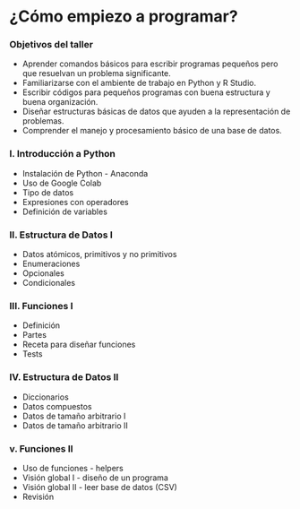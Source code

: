 # ¿Cómo empiezo a programar?

### Objetivos del taller

- Aprender comandos básicos para escribir programas pequeños pero que resuelvan un problema significante.
- Familiarizarse con el ambiente de trabajo en Python y R Studio. 
- Escribir códigos para pequeños programas con buena estructura y  buena organización.
- Diseñar estructuras básicas de datos que ayuden a la representación de problemas.
- Comprender el manejo y procesamiento básico de una base de datos.

### I. Introducción a Python 
                
- Instalación de Python - Anaconda
- Uso de Google Colab
- Tipo de datos
- Expresiones con operadores
- Definición de variables

### II. Estructura de Datos I

- Datos atómicos, primitivos y no primitivos
- Enumeraciones
- Opcionales
- Condicionales

### III. Funciones I

- Definición
- Partes 
- Receta para diseñar funciones
- Tests 

### IV. Estructura de Datos II

- Diccionarios
- Datos compuestos 
- Datos de tamaño arbitrario I
- Datos de tamaño arbitrario II

### v. Funciones II

- Uso de funciones - helpers
- Visión global I - diseño de un programa
- Visión global II - leer base de datos (CSV)
- Revisión
